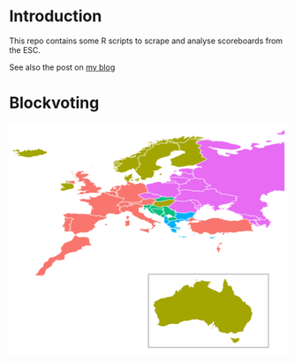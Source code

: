 # Introduction 
This repo contains some R scripts to scrape and analyse scoreboards from the ESC.

See also the post on [my blog](http://mildlyscientific.schochastics.net/2017/05/13/blockvoting-in-the-eurovision-song-contest/)
# Blockvoting
![](blockvoting.png)

